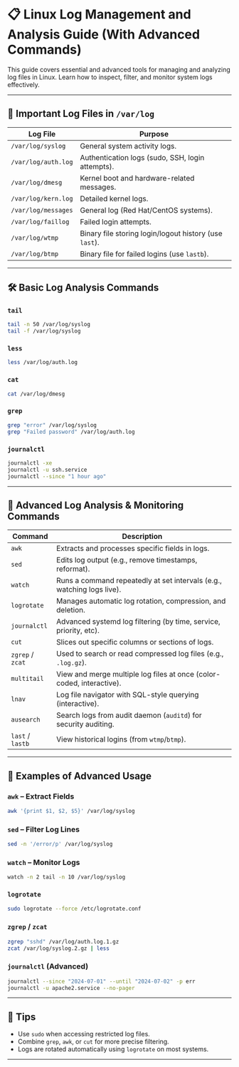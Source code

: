 
# 📋 Linux Log Management and Analysis Guide (With Advanced Commands)

This guide covers essential and advanced tools for managing and analyzing log files in Linux. Learn how to inspect, filter, and monitor system logs effectively.

---

## 📁 Important Log Files in `/var/log`

| **Log File**           | **Purpose**                                                              |
|------------------------|--------------------------------------------------------------------------|
| `/var/log/syslog`      | General system activity logs.                                            |
| `/var/log/auth.log`    | Authentication logs (sudo, SSH, login attempts).                         |
| `/var/log/dmesg`       | Kernel boot and hardware-related messages.                               |
| `/var/log/kern.log`    | Detailed kernel logs.                                                    |
| `/var/log/messages`    | General log (Red Hat/CentOS systems).                                    |
| `/var/log/faillog`     | Failed login attempts.                                                   |
| `/var/log/wtmp`        | Binary file storing login/logout history (use `last`).                   |
| `/var/log/btmp`        | Binary file for failed logins (use `lastb`).                             |

---

## 🛠️ Basic Log Analysis Commands

### `tail`
```bash
tail -n 50 /var/log/syslog
tail -f /var/log/syslog
```

### `less`
```bash
less /var/log/auth.log
```

### `cat`
```bash
cat /var/log/dmesg
```

### `grep`
```bash
grep "error" /var/log/syslog
grep "Failed password" /var/log/auth.log
```

### `journalctl`
```bash
journalctl -xe
journalctl -u ssh.service
journalctl --since "1 hour ago"
```

---

## 🚀 Advanced Log Analysis & Monitoring Commands

| **Command**      | **Description**                                                                 |
|------------------|----------------------------------------------------------------------------------|
| `awk`            | Extracts and processes specific fields in logs.                                 |
| `sed`            | Edits log output (e.g., remove timestamps, reformat).                           |
| `watch`          | Runs a command repeatedly at set intervals (e.g., watching logs live).          |
| `logrotate`      | Manages automatic log rotation, compression, and deletion.                      |
| `journalctl`     | Advanced systemd log filtering (by time, service, priority, etc).               |
| `cut`            | Slices out specific columns or sections of logs.                                |
| `zgrep` / `zcat` | Used to search or read compressed log files (e.g., `.log.gz`).                  |
| `multitail`      | View and merge multiple log files at once (color-coded, interactive).           |
| `lnav`           | Log file navigator with SQL-style querying (interactive).                       |
| `ausearch`       | Search logs from audit daemon (`auditd`) for security auditing.                 |
| `last` / `lastb` | View historical logins (from `wtmp`/`btmp`).                                    |

---

## 🔧 Examples of Advanced Usage

### `awk` – Extract Fields
```bash
awk '{print $1, $2, $5}' /var/log/syslog
```

### `sed` – Filter Log Lines
```bash
sed -n '/error/p' /var/log/syslog
```

### `watch` – Monitor Logs
```bash
watch -n 2 tail -n 10 /var/log/syslog
```

### `logrotate`
```bash
sudo logrotate --force /etc/logrotate.conf
```

### `zgrep` / `zcat`
```bash
zgrep "sshd" /var/log/auth.log.1.gz
zcat /var/log/syslog.2.gz | less
```

### `journalctl` (Advanced)
```bash
journalctl --since "2024-07-01" --until "2024-07-02" -p err
journalctl -u apache2.service --no-pager
```

---

## 🧠 Tips

- Use `sudo` when accessing restricted log files.
- Combine `grep`, `awk`, or `cut` for more precise filtering.
- Logs are rotated automatically using `logrotate` on most systems.

---
